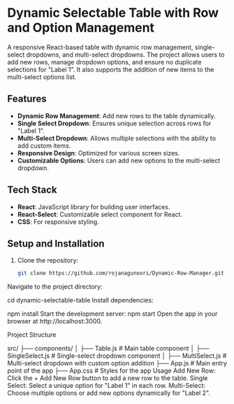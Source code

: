 # Dynamic Selectable Table with Row and Option Management

A responsive React-based table with dynamic row management, single-select dropdowns, and multi-select dropdowns. The project allows users to add new rows, manage dropdown options, and ensure no duplicate selections for "Label 1". It also supports the addition of new items to the multi-select options list.

## Features
- **Dynamic Row Management**: Add new rows to the table dynamically.
- **Single Select Dropdown**: Ensures unique selection across rows for "Label 1".
- **Multi-Select Dropdown**: Allows multiple selections with the ability to add custom items.
- **Responsive Design**: Optimized for various screen sizes.
- **Customizable Options**: Users can add new options to the multi-select dropdown.

## Tech Stack
- **React**: JavaScript library for building user interfaces.
- **React-Select**: Customizable select component for React.
- **CSS**: For responsive styling.

## Setup and Installation

1. Clone the repository:
   ```bash
   git clone https://github.com/rojanagunoori/Dynamic-Row-Manager.git
Navigate to the project directory:



cd dynamic-selectable-table
Install dependencies:

npm install
Start the development server:
npm start
Open the app in your browser at http://localhost:3000.

Project Structure

src/
├── components/
│   ├── Table.js           # Main table component
│   ├── SingleSelect.js    # Single-select dropdown component
│   ├── MultiSelect.js     # Multi-select dropdown with custom option addition
├── App.js                 # Main entry point of the app
├── App.css                # Styles for the app
Usage
Add New Row: Click the + Add New Row button to add a new row to the table.
Single Select: Select a unique option for "Label 1" in each row.
Multi-Select: Choose multiple options or add new options dynamically for "Label 2".